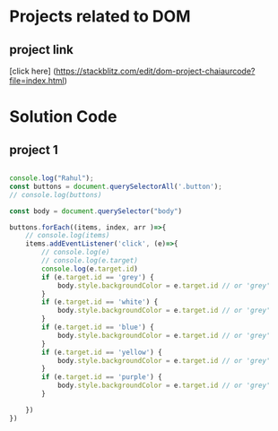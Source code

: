 # Projects related to DOM

## project link 
[click here] (https://stackblitz.com/edit/dom-project-chaiaurcode?file=index.html)

# Solution Code

## project 1 

```javascript

console.log("Rahul");
const buttons = document.querySelectorAll('.button');
// console.log(buttons)   

const body = document.querySelector("body")

buttons.forEach((items, index, arr )=>{
    // console.log(items)
    items.addEventListener('click', (e)=>{
        // console.log(e)
        // console.log(e.target)
        console.log(e.target.id)
        if (e.target.id == 'grey') {
            body.style.backgroundColor = e.target.id // or 'grey'
        }
        if (e.target.id == 'white') {
            body.style.backgroundColor = e.target.id // or 'grey'
        }
        if (e.target.id == 'blue') {
            body.style.backgroundColor = e.target.id // or 'grey'
        }
        if (e.target.id == 'yellow') {
            body.style.backgroundColor = e.target.id // or 'grey'
        }
        if (e.target.id == 'purple') {
            body.style.backgroundColor = e.target.id // or 'grey'
        }

    })
})

```